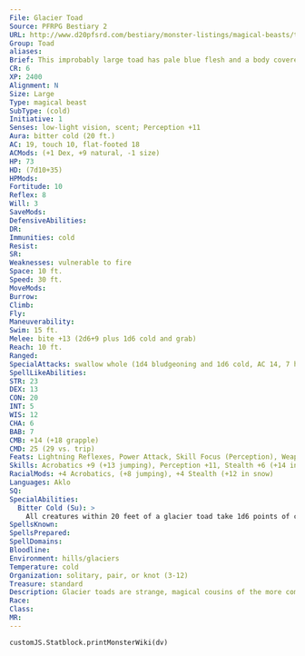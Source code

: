 ```yaml
---
File: Glacier Toad
Source: PFRPG Bestiary 2
URL: http://www.d20pfsrd.com/bestiary/monster-listings/magical-beasts/toad-glacier
Group: Toad
aliases: 
Brief: This improbably large toad has pale blue flesh and a body covered with jagged, icy growths.
CR: 6
XP: 2400
Alignment: N
Size: Large
Type: magical beast
SubType: (cold)
Initiative: 1
Senses: low-light vision, scent; Perception +11
Aura: bitter cold (20 ft.)
AC: 19, touch 10, flat-footed 18
ACMods: (+1 Dex, +9 natural, -1 size)
HP: 73
HD: (7d10+35)
HPMods: 
Fortitude: 10
Reflex: 8
Will: 3
SaveMods: 
DefensiveAbilities: 
DR: 
Immunities: cold
Resist: 
SR: 
Weaknesses: vulnerable to fire
Space: 10 ft.
Speed: 30 ft.
MoveMods: 
Burrow: 
Climb: 
Fly: 
Maneuverability: 
Swim: 15 ft.
Melee: bite +13 (2d6+9 plus 1d6 cold and grab)
Reach: 10 ft.
Ranged: 
SpecialAttacks: swallow whole (1d4 bludgeoning and 1d6 cold, AC 14, 7 hp)
SpellLikeAbilities: 
STR: 23
DEX: 13
CON: 20
INT: 5
WIS: 12
CHA: 6
BAB: 7
CMB: +14 (+18 grapple)
CMD: 25 (29 vs. trip)
Feats: Lightning Reflexes, Power Attack, Skill Focus (Perception), Weapon Focus (bite)
Skills: Acrobatics +9 (+13 jumping), Perception +11, Stealth +6 (+14 in snow), Swim +14
RacialMods: +4 Acrobatics, (+8 jumping), +4 Stealth (+12 in snow)
Languages: Aklo
SQ: 
SpecialAbilities:
  Bitter Cold (Su): >
    All creatures within 20 feet of a glacier toad take 1d6 points of cold damage each round on the toad's turn.
SpellsKnown: 
SpellsPrepared: 
SpellDomains: 
Bloodline: 
Environment: hills/glaciers
Temperature: cold
Organization: solitary, pair, or knot (3-12)
Treasure: standard
Description: Glacier toads are strange, magical cousins of the more common giant toads. None can say for certain whether they were bred, or evolved from exposure to elemental energies. Glacier toads have no practical use for most treasure, but have a fondness for shiny objects like gems and glowing items.
Race: 
Class: 
MR: 
---
```

```dataviewjs
customJS.Statblock.printMonsterWiki(dv)
```
